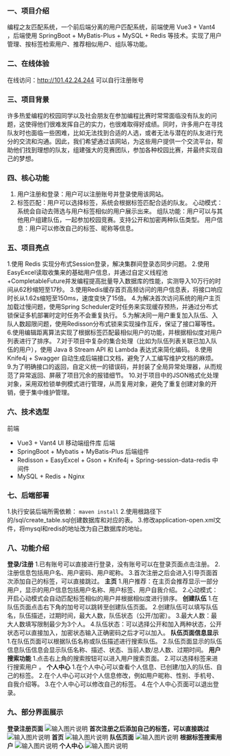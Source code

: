 ### 一、项目介绍
编程之友匹配系统，一个前后端分离的用户匹配系统，前端使用 Vue3 + Vant4 ，后端使用 SpringBoot + MyBatis-Plus + MySQL + Redis 等技术。实现了用户管理、按标签检索用户、推荐相似用户、组队等功能。 
### 二、在线体验
在线访问：http://101.42.24.244
可以自行注册账号
### 三、项目背景
许多热爱编程的校园同学以及社会朋友在参加编程比赛时常常面临没有队友的问题，这使得他们很难发挥自己的实力，也很难取得好成绩。同时，许多用户在寻找队友时也面临一些困难，比如无法找到合适的人选，或者无法与潜在的队友进行充分的交流和沟通。因此，我们希望通过该网站，为这些用户提供一个交流平台，帮助他们找到理想的队友，组建强大的竞赛团队，参加各种校园比赛，并最终实现自己的梦想。
### 四、核心功能

1. 用户注册和登录：用户可以注册账号并登录使用该网站。
2. 标签匹配：用户可以选择标签，系统会根据标签匹配合适的队友。
心动模式：系统会自动去筛选与用户标签相似的用户展示出来。
组队功能：用户可以与其他用户组建队伍，一起参加校园竞赛。支持公开和加密两种队伍类型。
用户信息：用户可以修改自己的标签、昵称等信息。

### 五、项目亮点
1.使用 Redis 实现分布式Session登录，解决集群间登录态同步问题。
2.使用EasyExcel读取收集来的基础用户信息，并通过自定义线程池+CompletableFuture并发编程提高批量导入数据库的性能，实测导入10万行的时间从62秒缩短至17秒。 
3.使用Redis缓存首页高频访问的用户信息表，将接口响应时长从1.62s缩短至150ms，速度变快了15倍。
4.为解决首次访问系统的用户主页加载过慢问题，使用Spring Scheduler定时任务来实现缓存预热，并通过分布式锁保证多机部署时定时任务不会重复执行。 
5.为解决同一用户重复加入队伍、入队人数超限问题，使用Redisson分布式锁来实现操作互斥，保证了接口幂等性。
6.使用编辑距离算法实现了根据标签匹配最相似用户的功能，并根据相似度对用户列表进行了排序。
7.对于项目中复杂的集合处理（比如为队伍列表关联已加入队伍的用户），使用 Java 8 Stream API 和 Lambda 表达式来简化编码。
8.使用 Knife4j + Swagger 自动生成后端接口文档，避免了人工编写维护文档的麻烦。
9.为了明确接口的返回，自定义统一的错误码，并封装了全局异常处理器，从而规范了异常返回、屏蔽了项目冗余的报错细节。
10.对于项目中的JSON格式化处理对象，采用双检锁单例模式进行管理，从而复用对象，避免了重复创建对象的开销，便于集中维护管理。
### 六、技术选型
前端
- Vue3 + Vant4 UI 移动端组件库
后端
- SpringBoot + Mybatis + MyBatis-Plus 
后端组件
- Redisson + EasyExcel + Gson + Knife4j + Spring-session-data-redis 
中间件
- MySQL + Redis + Nginx
### 七、后端部署
1.执行安装后端所需依赖：
`maven install`
2.使用根路径下的/sql/create_table.sql创建数据库和对应的表。
3.修改application-open.xml文件，将mysql和redis的地址改为自己数据库的地址。
### 八、功能介绍
 **登录/注册**
1.已有账号可以直接进行登录，没有账号可以在登录页面点击注册。
2.注册信息包括用户名、用户密码、用户昵称。 
3.首次注册之后会进入引导页面首次添加自己的标签，可以直接跳过。
 **主页** 
1.用户推荐：在主页会推荐显示一部分用户，显示的用户信息包括用户名称、用户标签、用户自我介绍。
2.心动模式：开启心动模式会自动匹配标签相似的用户并根据相似度进行排序。
 **创建队伍** 
1.在队伍页面点击右下角的加号可以跳转至创建队伍页面。
2.创建队伍可以填写队伍名，队伍描述，过期时间，最大人数，队伍状态（公开/加密）。
3.最大人数：最大人数填写限制最少为3个人。
4.队伍状态：可以选择公开和加入两种状态，公开状态可以直接加入，加密状态输入正确密码之后才可以加入。
 **队伍页面信息显示** 
1.在队伍页面可以根据队伍名称或队伍描述进行搜索队伍。
2.队伍页面显示的队伍信息队伍信息会显示队伍名称、描述、状态、当前人数/总人数、过期时间。
 **用户搜索功能**
1.点击右上角的搜索按钮可以进入用户搜索页面。
2.可以选择标签来进行搜索用户 。
 **个人中心**
1.在个人中心可以查看个人信息、已创建/加入的队伍、自己的标签。
2.在个人中心可以对个人信息修改，例如用户昵称、性别、手机号、自我介绍等。
3.在个人中心可以修改自己的标签。
4.在个人中心页面可以退出登录。
### 九、部分界面展示
 **登录注册页面**
![输入图片说明](image.png) 
 **首次注册之后添加自己的标签，可以直接跳过** 
![输入图片说明](image.png)
 **首页**
![输入图片说明](image.png) 
 **队伍页面**
![输入图片说明](image.png) 
 **根据标签搜索用户** 
![输入图片说明](image.png)
 **个人中心**
![输入图片说明](image.png) 






